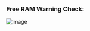 ### Free RAM Warning Check:


![image](https://github.com/user-attachments/assets/afdef99e-e0b3-4279-a5a1-964c137b6ac7)
